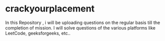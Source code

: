 # crackyourplacement
In this Repository , i will be uploading questions on the regular basis till the completion of mission.
I will solve questions of the various platforms like LeetCode, geeksforgeeks, etc..
